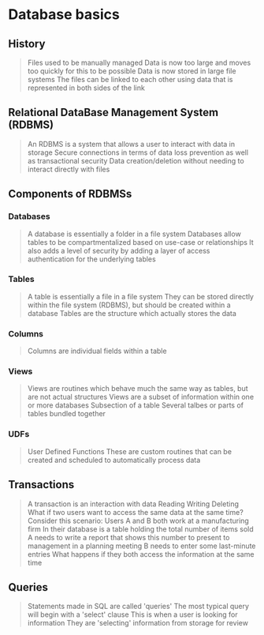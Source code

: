 # Database basics

## History
> Files used to be manually managed
    Data is now too large and moves too quickly for this to be possible
> Data is now stored in large file systems
> The files can be linked to each other using data that is represented in both sides of the link

## Relational DataBase Management System (RDBMS)
> An RDBMS is a system that allows a user to interact with data in storage
    Secure connections in terms of data loss prevention as well as transactional security
    Data creation/deletion without needing to interact directly with files
    
    
## Components of RDBMSs

### Databases
> A database is essentially a folder in a file system
> Databases allow tables to be compartmentalized based on use-case or relationships
> It also adds a level of security by adding a layer of access authentication for the underlying tables

### Tables
> A table is essentially a file in a file system
> They can be stored directly within the file system (RDBMS), but should be created within a database
> Tables are the structure which actually stores the data

### Columns
> Columns are individual fields within a table

### Views
> Views are routines which behave much the same way as tables, but are not actual structures
> Views are a subset of information within one or more databases
    Subsection of a table
    Several talbes or parts of tables bundled together

### UDFs
> User Defined Functions
> These are custom routines that can be created and scheduled to automatically process data
    
    
## Transactions
> A transaction is an interaction with data
    Reading 
    Writing
    Deleting
> What if two users want to access the same data at the same time?
    Consider this scenario:
        Users A and B both work at a manufacturing firm
        In their database is a table holding the total number of items sold
        A needs to write a report that shows this number to present to management in a planning meeting
        B needs to enter some last-minute entries
        What happens if they both access the information at the same time
    
    
## Queries
> Statements made in SQL are called 'queries'
> The most typical query will begin with a 'select' clause
    This is when a user is looking for information
    They are 'selecting' information from storage for review

